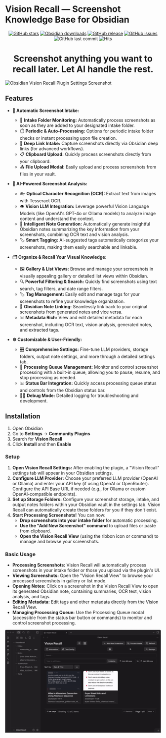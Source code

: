 # Vision Recall — Screenshot Knowledge Base for Obsidian

<p align="center">
	<a href="https://github.com/travisvn/obsidian-vision-recall">
		<img src="https://img.shields.io/github/stars/travisvn/obsidian-vision-recall?style=social" alt="GitHub stars"></a>
	<a href="https://tts.travisvn.com/obsidian" target="_blank">
    <img src="https://img.shields.io/badge/dynamic/json?logo=obsidian&color=%23483699&label=downloads&query=%24%5B%27vision-recall%27%5D.downloads&url=https%3A%2F%2Fraw.githubusercontent.com%2Fobsidianmd%2Fobsidian-releases%2Fmaster%2Fcommunity-plugin-stats.json" alt="Obsidian downloads"></a>
	<a href="https://github.com/travisvn/obsidian-vision-recall/releases">
		<img src="https://img.shields.io/github/v/release/travisvn/obsidian-vision-recall" alt="GitHub release"></a>
	<a href="https://github.com/travisvn/obsidian-vision-recall/issues">
	  <img src="https://img.shields.io/github/issues/travisvn/obsidian-vision-recall" alt="GitHub issues"></a>
	<img src="https://img.shields.io/github/last-commit/travisvn/obsidian-vision-recall?color=red" alt="GitHub last commit">
	<img src="https://hits.seeyoufarm.com/api/count/incr/badge.svg?url=https%3A%2F%2Fgithub.com%2Ftravisvn%2Fobsidian-vision-recall&count_bg=%2379C83D&title_bg=%23555555&icon=&icon_color=%23E7E7E7&title=hits&edge_flat=false" alt="Hits">
</p>

<h1 align="center">Screenshot anything you want to recall later. Let AI handle the rest.</h1>

![Obsidian Vision Recall Plugin Settings Screenshot](https://ud8v76kv5b.ufs.sh/f/1lHAtGEcemsOcH9w1uftOS9iBHK5cjgGQCzkAJFWfLrwn6oI)

## Features

- **📸 Automatic Screenshot Intake:**

  - 📂 **Intake Folder Monitoring:** Automatically process screenshots as soon as they are added to your designated intake folder.
  - ⏱️ **Periodic & Auto-Processing:** Options for periodic intake folder checks or instant processing upon file creation.
  - 🔗 **Deep Link Intake:** Capture screenshots directly via Obsidian deep links (for advanced workflows).
  - 📋 **Clipboard Upload:** Quickly process screenshots directly from your clipboard.
  - 📤 **File Upload Modal:** Easily upload and process screenshots from files in your vault.

- **🧠 AI-Powered Screenshot Analysis:**

  - 👓 **Optical Character Recognition (OCR):** Extract text from images with Tesseract OCR.
  - 👁️ **Vision LLM Integration:** Leverage powerful Vision Language Models (like OpenAI's GPT-4o or Ollama models) to analyze image content and understand the context.
  - 📝 **Intelligent Note Generation:** Automatically generate insightful Obsidian notes summarizing the key information from your screenshots, combining OCR text and vision analysis.
  - 🏷️ **Smart Tagging:** AI-suggested tags automatically categorize your screenshots, making them easily searchable and linkable.

- **🗂️ Organize & Recall Your Visual Knowledge:**

  - 🖼️ **Gallery & List Views:** Browse and manage your screenshots in visually appealing gallery or detailed list views within Obsidian.
  - 🔍 **Powerful Filtering & Search:** Quickly find screenshots using text search, tag filters, and date range filters.
  - 🏷️ **Tag Management:** Easily edit and manage tags for your screenshots to refine your knowledge organization.
  - 🔗 **Obsidian Note Linking:** Seamlessly link back to your original screenshots from generated notes and vice versa.
  - 📊 **Metadata Rich:** View and edit detailed metadata for each screenshot, including OCR text, vision analysis, generated notes, and extracted tags.

- **⚙️ Customizable & User-Friendly:**
  - 🎛️ **Comprehensive Settings:** Fine-tune LLM providers, storage folders, output note settings, and more through a detailed settings tab.
  - 🚦 **Processing Queue Management:** Monitor and control screenshot processing with a built-in queue, allowing you to pause, resume, and stop processing as needed.
  - 📊 **Status Bar Integration:** Quickly access processing queue status and controls from the Obsidian status bar.
  - 🧑‍💻 **Debug Mode:** Detailed logging for troubleshooting and development.

## Installation

1. Open Obsidian
2. Go to **Settings** → **Community Plugins**
3. Search for **Vision Recall**
4. Click **Install** and then **Enable**

### Setup

1.  **Open Vision Recall Settings:** After enabling the plugin, a "Vision Recall" settings tab will appear in your Obsidian settings.
2.  **Configure LLM Provider:** Choose your preferred LLM provider (OpenAI or Ollama) and enter your API key (if using OpenAI or OpenRouter). Configure the API Base URL if needed (e.g., for Ollama or custom OpenAI-compatible endpoints).
3.  **Set up Storage Folders:** Configure your screenshot storage, intake, and output notes folders within your Obsidian vault in the settings tab. Vision Recall can automatically create these folders for you if they don't exist.
4.  **Start Processing Screenshots!** You can now:
    - **Drop screenshots into your intake folder** for automatic processing.
    - **Use the "Add New Screenshot" command** to upload files or paste from clipboard.
    - **Open the Vision Recall View** (using the ribbon icon or command) to manage and browse your screenshots.

### Basic Usage

- **Processing Screenshots:** Vision Recall will automatically process screenshots in your intake folder or those you upload via the plugin's UI.
- **Viewing Screenshots:** Open the "Vision Recall View" to browse your processed screenshots in gallery or list mode.
- **Opening Notes:** Click on a screenshot in the Vision Recall View to open its generated Obsidian note, containing summaries, OCR text, vision analysis, and tags.
- **Editing Metadata:** Edit tags and other metadata directly from the Vision Recall View.
- **Managing Processing Queue:** Use the Processing Queue modal (accessible from the status bar button or commands) to monitor and control screenshot processing.

![Vision Recall Obsidian Plugin Demo](./demo.gif)
